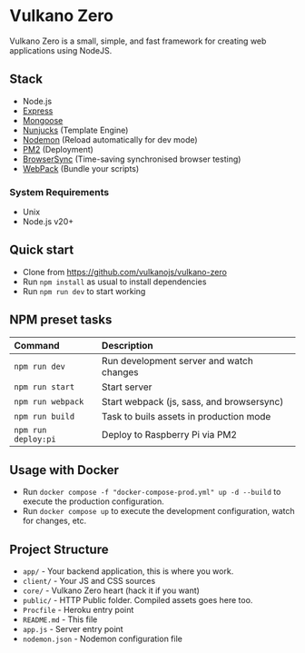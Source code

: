 # Vulkano Zero

Vulkano Zero is a small, simple, and fast framework for creating web applications using NodeJS.

## Stack

- Node.js
- [Express](http://expressjs.com)
- [Mongoose](http://mongoosejs.com/)
- [Nunjucks](http://mozilla.github.io/nunjucks/) (Template Engine)
- [Nodemon](http://nodemon.io/) (Reload automatically for dev mode)
- [PM2](http://pm2.keymetrics.io/) (Deployment)
- [BrowserSync](https://www.browsersync.io/) (Time-saving synchronised browser testing)
- [WebPack](https://webpack.js.org/) (Bundle your scripts)

### System Requirements

- Unix
- Node.js v20+

## Quick start

- Clone from https://github.com/vulkanojs/vulkano-zero
- Run `npm install` as usual to install dependencies
- Run `npm run dev` to start working


## NPM preset tasks

| Command                         | Description                               |
| :------------------------------	| :---------------------------------------- |
| `npm run dev`                   | Run development server and watch changes	|
| `npm run start`                 | Start server                              |
| `npm run webpack`               | Start webpack (js, sass, and  browsersync)|
| `npm run build`                 | Task to buils assets in production mode   |
| `npm run deploy:pi`             | Deploy to Raspberry Pi via PM2            |


## Usage with Docker
- Run `docker compose -f "docker-compose-prod.yml" up -d --build` to execute the production configuration.
- Run `docker compose up` to execute the development configuration, watch for changes, etc.

## Project Structure

- `app/` - Your backend application, this is where you work.
- `client/` - Your JS and CSS sources
- `core/` - Vulkano Zero heart (hack it if you want)
- `public/` - HTTP Public folder. Compiled assets goes here too.
- `Procfile` - Heroku entry point
- `README.md` - This file
- `app.js` - Server entry point
- `nodemon.json` - Nodemon configuration file
